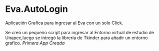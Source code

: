 # Eva.AutoLogin

Aplicación Grafica para ingresar al Eva con un solo Click.

 Se creó un pequeño script para ingresar al Entorno virtual de estudio de Unapec,luego se intregó la librería de Tkinder para añadir un entorno grafico. *Primera App Creada*


